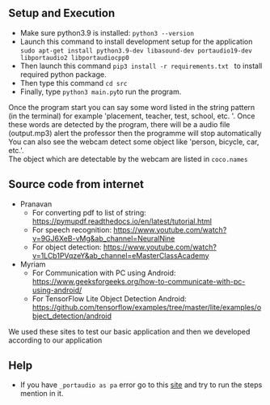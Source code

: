 ## Setup and Execution
- Make sure python3.9 is installed: `python3 --version`
- Launch this command to install development setup for the application `sudo apt-get install python3.9-dev libasound-dev portaudio19-dev libportaudio2 libportaudiocpp0`
- Then launch this command `pip3 install -r requirements.txt ` to install required python package.
- Then type this command `cd src`
- Finally, type `python3 main.py`to run the program.


Once the program start you can say some word listed in the string pattern (in the terminal) for example 'placement, teacher, test, school, etc. '. Once these words are detected by the program, there will be a audio file (output.mp3) alert the professor then the programme will stop automatically<br>
You can also see the webcam detect some object like 'person, bicycle, car, etc.'.<br>
The object which are detectable by the webcam are listed in `coco.names`  

## Source code from internet
  - Pranavan
    - For converting pdf to list of string: https://pymupdf.readthedocs.io/en/latest/tutorial.html 
    - For speech recognition: https://www.youtube.com/watch?v=9GJ6XeB-vMg&ab_channel=NeuralNine
    - For object detection: https://www.youtube.com/watch?v=1LCb1PVqzeY&ab_channel=eMasterClassAcademy  
  - Myriam
    - For  Communication with PC using Android: https://www.geeksforgeeks.org/how-to-communicate-with-pc-using-android/
    - For TensorFlow Lite Object Detection Android: https://github.com/tensorflow/examples/tree/master/lite/examples/object_detection/android

We used these sites to test our basic application and then we developed according to our application

## Help
- If you have `_portaudio as pa` error go to this [site](https://stackoverflow.com/questions/20023131/cannot-install-pyaudio-gcc-error) and try to run the steps mention in it. 



